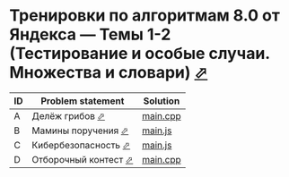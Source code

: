 # Тренировки по алгоритмам 8.0 от Яндекса — Темы 1-2 (Тестирование и особые случаи. Множества и словари) [⬀](https://contest.yandex.ru/contest/80939/enter/)


| ID | Problem statement                                                           | Solution               |
|----|-----------------------------------------------------------------------------|------------------------|
| A  | Делёж грибов [⬀](https://contest.yandex.ru/contest/80939/problems/A/)       | [main.cpp](A/main.cpp) |
| B  | Мамины поручения [⬀](https://contest.yandex.ru/contest/80939/problems/B/)   | [main.js](B/main.js)   |
| C  | Кибербезопасность [⬀](https://contest.yandex.ru/contest/80939/problems/C/)  | [main.js](C/main.js)   |
| D  | Отборочный контест [⬀](https://contest.yandex.ru/contest/80939/problems/D/) | [main.cpp](D/main.cpp) |

